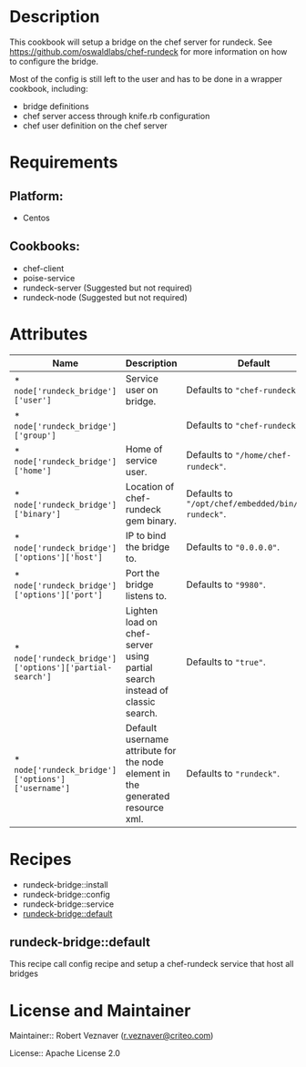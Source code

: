 # Description

This cookbook will setup a bridge on the chef server for rundeck.
See https://github.com/oswaldlabs/chef-rundeck for more information on how to configure the bridge.

Most of the config is still left to the user and has to be done in a wrapper cookbook, including:
- bridge definitions
- chef server access through knife.rb configuration
- chef user definition on the chef server

# Requirements

## Platform:

* Centos

## Cookbooks:

* chef-client
* poise-service
* rundeck-server (Suggested but not required)
* rundeck-node (Suggested but not required)

# Attributes

Name | Description | Default
-----|-------------|--------
* `node['rundeck_bridge']['user']` | Service user on bridge. |Defaults to `"chef-rundeck"`.
* `node['rundeck_bridge']['group']` |  |Defaults to `"chef-rundeck"`.
* `node['rundeck_bridge']['home']` | Home of service user. |Defaults to `"/home/chef-rundeck"`.
* `node['rundeck_bridge']['binary']` | Location of chef-rundeck gem binary. |Defaults to `"/opt/chef/embedded/bin/chef-rundeck"`.
* `node['rundeck_bridge']['options']['host']` | IP to bind the bridge to. |Defaults to `"0.0.0.0"`.
* `node['rundeck_bridge']['options']['port']` | Port the bridge listens to. |Defaults to `"9980"`.
* `node['rundeck_bridge']['options']['partial-search']` | Lighten load on chef-server using partial search instead of classic search. |Defaults to `"true"`.
* `node['rundeck_bridge']['options']['username']` | Default username attribute for the node element in the generated resource xml. |Defaults to `"rundeck"`.

# Recipes

* rundeck-bridge::install
* rundeck-bridge::config
* rundeck-bridge::service
* [rundeck-bridge::default](#rundeck-bridgedefault)

## rundeck-bridge::default

This recipe call config recipe and setup a chef-rundeck service that host all bridges

# License and Maintainer

Maintainer:: Robert Veznaver (<r.veznaver@criteo.com>)

License:: Apache License 2.0
